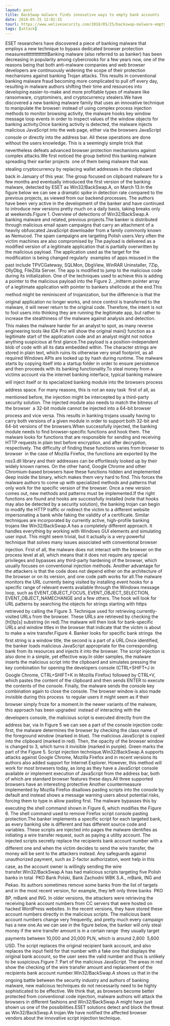 ```yaml
---
layout: post
title: BackSwap malware finds innovative ways to empty bank accounts
date: 2018-05-25 12:01:15
tourl: https://www.welivesecurity.com/2018/05/25/backswap-malware-empty-bank-accounts/
tags: [attack]
---
```

ESET researchers have discovered a piece of banking malware that employs a new technique to bypass dedicated browser protection measurestttttttttttttttBanking malware (also referred to as banker) has been decreasing in popularity among cybercrooks for a few years now, one of the reasons being that both anti-malware companies and web browser developers are continuously widening the scope of their protection mechanisms against banking Trojan attacks. This results in conventional banking malware fraud becoming more complicated to pull off every day, resulting in malware authors shifting their time and resources into developing easier-to-make and more profitable types of malware like ransomware, cryptominers, and cryptocurrency stealers.We have discovered a new banking malware family that uses an innovative technique to manipulate the browser: instead of using complex process injection methods to monitor browsing activity, the malware hooks key window message loop events in order to inspect values of the window objects for banking activity.Once banking activity is detected, the malware injects malicious JavaScript into the web page, either via the browsers JavaScript console or directly into the address bar. All these operations are done without the users knowledge. This is a seemingly simple trick that nevertheless defeats advanced browser protection mechanisms against complex attacks.We first noticed the group behind this banking malware spreading their earlier projects  one of them being malware that was stealing cryptocurrency by replacing wallet addresses in the clipboard  back in January of this year. The group focused on clipboard malware for a few months and eventually introduced the first version of the banking malware, detected by ESET as Win32/BackSwap.A, on March 13.In the figure below we can see a dramatic spike in detection rate compared to the previous projects, as viewed from our backend processes. The authors have been very active in the development of the banker and have continued to introduce new versions pretty much on a daily basis, taking breaks only at weekends.Figure 1. Overview of detections of Win32/BackSwap.A banking malware and related, previous projects.The banker is distributed through malicious email spam campaigns that carry an attachment of a heavily obfuscated JavaScript downloader from a family commonly known as Nemucod. The spam campaigns are targeting Polish users.Very often the victim machines are also compromised by The payload is delivered as a modified version of a legitimate application that is partially overwritten by the malicious payload. The application used as the target for the modification is being changed regularly  examples of apps misused in the past include TPVCGateway, SQLMon, DbgView, WinRAR Uninstaller, 7Zip, OllyDbg, FileZilla Server. The app is modified to jump to the malicious code during its initialization. One of the techniques used to achieve this is adding a pointer to the malicious payload into the Figure 2. _initterm pointer array of a legitimate application with pointer to bankers shellcode at the end.This method might be reminiscent of trojanization, but the difference is that the original application no longer works, and once control is transferred to the malware, it will never return to the original code. Therefore, the intent is not to fool users into thinking they are running the legitimate app, but rather to increase the stealthiness of the malware against analysis and detection. This makes the malware harder for an analyst to spot, as many reverse engineering tools like IDA Pro will show the original main() function as a legitimate start of the application code and an analyst might not notice anything suspicious at first glance.The payload is a position-independent blob of code with all its data embedded within. The character strings are stored in plain text, which ruins its otherwise very small footprint, as all required Windows APIs are looked up by hash during runtime. The malware starts by copying itself into a startup folder in order to ensure persistence and then proceeds with its banking functionality.To steal money from a victims account via the internet banking interface, typical banking malware will inject itself or its specialized banking module into the browsers process address space. For many reasons, this is not an easy task  first of all, as mentioned before, the injection might be intercepted by a third-party security solution. The injected module also needs to match the bitness of the browser  a 32-bit module cannot be injected into a 64-bit browser process and vice versa. This results in banking trojans usually having to carry both versions of a given module in order to support both 32-bit and 64-bit versions of the browsers.When successfully injected, the banking module needs to find browser-specific functions and hook them. The malware looks for functions that are responsible for sending and receiving HTTP requests in plain text before encryption, and after decryption, respectively. The difficulty of finding these functions varies from browser to browser  in the case of Mozilla Firefox, the functions are exported by the nss3.dll library and their addresses can be effortlessly looked up by their widely known names. On the other hand, Google Chrome and other Chromium-based browsers have these functions hidden and implemented deep inside the binary, which makes them very hard to find. This forces the malware authors to come up with specialized methods and patterns that only work for the specific version of the browser. Once a new version comes out, new methods and patterns must be implemented.If the right functions are found and hooks are successfully installed (note that hooks may also be detected by a security solution), the banking trojan can begin to modify the HTTP traffic or redirect the victim to a different website impersonating a bank while faking the validity of a certificate. Similar techniques are incorporated by currently active, high-profile banking trojans like Win32/BackSwap.A has a completely different approach. It handles everything by working with Windows GUI elements and simulating user input. This might seem trivial, but it actually is a very powerful technique that solves many issues associated with conventional browser injection. First of all, the malware does not interact with the browser on the process level at all, which means that it does not require any special privileges and bypasses any third-party hardening of the browser, which usually focuses on conventional injection methods. Another advantage for the attackers is that the code does not depend either on the architecture of the browser or on its version, and one code path works for all.The malware monitors the URL currently being visited by installing event hooks for a specific range of relevant events available through the Windows message loop, such as EVENT_OBJECT_FOCUS, EVENT_OBJECT_SELECTION, EVENT_OBJECT_NAMECHANGE and a few others. The hook will look for URL patterns by searching the objects for strings starting with https retrieved by calling the Figure 3. Technique used for retrieving currently-visited URLs from the browser. These URLs are retrieved by checking the [ht]tp[s] substring (in red).The malware will then look for bank-specific URLs and window titles in the browser that indicate that the victim is about to make a wire transfer.Figure 4. Banker looks for specific bank strings  the first string is a window title, the second is a part of a URL.Once identified, the banker loads malicious JavaScript appropriate for the corresponding bank from its resources and injects it into the browser. The script injection is also done in a simple, yet effective way.In older samples, the malware inserts the malicious script into the clipboard and simulates pressing the key combination for opening the developers console (CTRL+SHIFT+J in Google Chrome, CTRL+SHIFT+K in Mozilla Firefox) followed by CTRL+V, which pastes the content of the clipboard and then sends ENTER to execute the contents of the console. Finally, the malware sends the console key combination again to close the console. The browser window is also made invisible during this process  to regular users it might seem as if their browser simply froze for a moment.In the newer variants of the malware, this approach has been upgraded  instead of interacting with the developers console, the malicious script is executed directly from the address bar, via In Figure 5 we can see a part of the console injection code: first, the malware determines the browser by checking the class name of the foreground window (marked in blue). The malicious JavaScript is copied into the clipboard (marked in red). Then, the opacity of the browser window is changed to 3, which turns it invisible (marked in purple). Green marks the part of the Figure 5. Script injection technique.Win32/BackSwap.A supports attacks against Google Chrome, Mozilla Firefox and in recent versions its authors also added support for Internet Explorer. However, this method will work for most browsers today, as long as they have a JavaScript console available or implement execution of JavaScript from the address bar, both of which are standard browser features these days.All three supported browsers have an interesting protective Another countermeasure implemented by Mozilla Firefox disallows pasting scripts into the console by default and instead shows a message warning users about potential risks, forcing them to type in allow pasting first. The malware bypasses this by executing the shell command shown in Figure 6, which modifies the Figure 6. The shell command used to remove Firefox script console pasting protection.The banker implements a specific script for each targeted bank, as every banking site is different and has different source code and variables. These scripts are injected into pages the malware identifies as initiating a wire transfer request, such as paying a utility account. The injected scripts secretly replace the recipients bank account number with a different one and when the victim decides to send the wire transfer, the money will be sent to the attackers instead. Any safeguards against unauthorized payment, such as 2-factor authorization, wont help in this case, as the account owner is willingly sending the wire transfer.Win32/BackSwap.A has had malicious scripts targeting five Polish banks in total  PKO Bank Polski, Bank Zachodni WBK S.A., mBank, ING and Pekao. Its authors sometimes remove some banks from the list of targets and in the most recent version, for example, they left only three banks  PKO BP, mBank and ING. In older versions, the attackers were retrieving the receiving bank account numbers from CC servers that were hosted on hacked WordPress websites. In the recent versions, they have stored these account numbers directly in the malicious scripts. The malicious bank account numbers change very frequently, and pretty much every campaign has a new one.As we can see in the figure below, the banker will only steal money if the wire transfer amount is in a certain range  they usually target payments between 10,000 and 20,000 PLN, which is around 2,800  5,600 USD. The script replaces the original recipient bank account, and also replaces the input field for that number with a fake one that displays the original bank account, so the user sees the valid number and thus is unlikely to be suspicious.Figure 7. Part of the malicious JavaScript. The areas in red show the checking of the wire transfer amount and replacement of the recipients bank account number.Win32/BackSwap.A shows us that in the ongoing battle between the security industry and authors of banking malware, new malicious techniques do not necessarily need to be highly sophisticated to be effective. We think that, as browsers become better protected from conventional code injection, malware authors will attack the browsers in different fashions and Win32/BackSwap.A might have just shown us one of the possibilities.ESET solutions detect and block the threat as Win32/BackSwap.A trojan.We have notified the affected browser vendors about the innovative script injection technique.